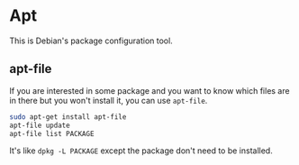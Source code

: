 # Apt
This is Debian's package configuration tool.

## apt-file
If you are interested in some package and you want to know which files are in there but you won't install it, you can use `apt-file`.

```bash
sudo apt-get install apt-file
apt-file update
apt-file list PACKAGE
```
It's like `dpkg -L PACKAGE` except the package don't need to be installed.
